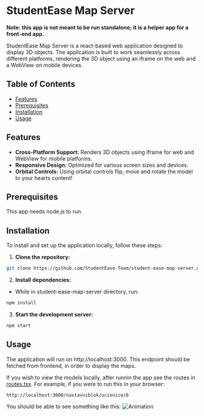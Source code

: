 # StudentEase Map Server

**Note: this app is not meant to be run standalone; it is a helper app for a front-end app.**

StudentEase Map Server is a react-based web application designed to display 3D objects. The application is built to work seamlessly across different platforms, rendering the 3D object using an iframe on the web and a WebView on mobile devices.

## Table of Contents

- [Features](#features)
- [Prerequisites](#prerequisites)
- [Installation](#installation)
- [Usage](#usage)

## Features

- **Cross-Platform Support:** Renders 3D objects using iframe for web and WebView for mobile platforms.
- **Responsive Design:** Optimized for various screen sizes and devices.
- **Orbital Controls:** Using orbital controls flip, move and rotate the model to your hearts content!

## Prerequisites

This app needs node.js to run.

## Installation

To install and set up the application locally, follow these steps:

1. **Clone the repository:**

```bash
git clone https://github.com/StudentEase-Team/student-ease-map-server.git
```

2. **Install dependencies:**

- While in student-ease-map-server directory, run:

```bash
npm install
```

3. **Start the development server:**

```bash
npm start
```

## Usage

The application will run on http://localhost:3000. This endpoint should be fetched from frontend, in order to display the maps.

If you wish to view the models locally, after runnin the app see the routes in [routes.tsx](student-ease-map-server/src/routes.tsx). For example, if you were to run this in your browser:
```
http://localhost:3000/nastavniblok/ucionice/6
```
You should be able to see something like this:
![Animation](/misc/Animation.gif)
